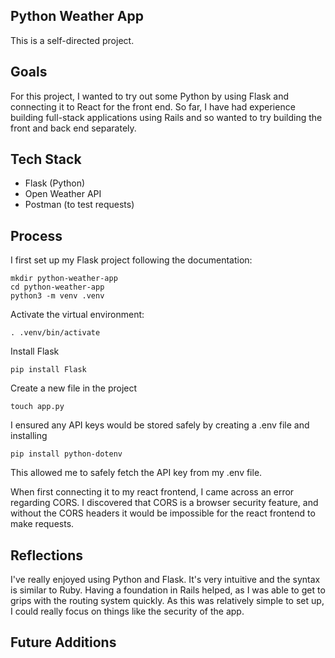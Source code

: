 ## Python Weather App
This is a self-directed project. 

## Goals
For this project, I wanted to try out some Python by using Flask and connecting it to React for the front end. So far, I have had experience building full-stack applications using Rails and so wanted to try building the front and back end separately. 

## Tech Stack
- Flask (Python)
- Open Weather API
- Postman (to test requests)

## Process
I first set up my Flask project following the documentation: 

`mkdir python-weather-app`\
`cd python-weather-app`\
`python3 -m venv .venv`

Activate the virtual environment:

`. .venv/bin/activate`

Install Flask

`pip install Flask`

Create a new file in the project

`touch app.py`

I ensured any API keys would be stored safely by creating a .env file and installing 

`pip install python-dotenv`

This allowed me to safely fetch the API key from my .env file. 

When first connecting it to my react frontend, I came across an error regarding CORS. I discovered that CORS is a browser security feature, and without the CORS headers it would be impossible for the react frontend to make requests. 

## Reflections
I've really enjoyed using Python and Flask. It's very intuitive and the syntax is similar to Ruby. Having a foundation in Rails helped, as I was able to get to grips with the routing system quickly. As this was relatively simple to set up, I could really focus on things like the security of the app.

## Future Additions
